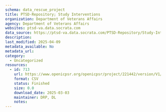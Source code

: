 ```yaml
---
schema: data_rescue_project 
title: PTSD-Repository; Study Interventions
organization: Department of Veterans Affairs
agency: Department of Veterans Affairs
websites: ptsd-va.data.socrata.com
data_source: https://ptsd-va.data.socrata.com/PTSD-Repository/Study-Interventions/jckr-i5ky/data_preview
description: 
last_modified: 2025-04-09
metadata_available: No
metadata_url: 
category:
  - Uncategorized
resources:
  - id: 713
    url: https://www.openicpsr.org/openicpsr/project/221442/version/V1/view
    format: CSV
    status: Finished
    size: 0.0
    download_date: 2025-03-03
    maintainer: DRP, DL
    notes: 
---
```

